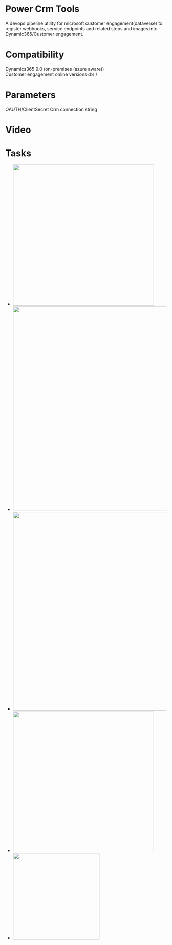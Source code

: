 # Power Crm Tools
A devops pipeline utility for microsoft customer engagement(dataverse) to register webhooks, service endpoints and related steps and images into Dynamic365/Customer engagement.

# Compatibility
Dynamics365 9.0 (on-premises (azure aware)) <br />
Customer engagement online versions<br /


# Parameters
OAUTH/ClientSecret Crm connection string<br />

# Video


# Tasks

<ul>
  <li><a href="https://raw.githubusercontent.com/SamuelAdnan/powercrmtools-manuel/main/html/registerservicebus.html" target="_blank"><image width="440"  src="https://github.com/SamuelAdnan/powercrmtools-manuel/blob/main/images/1.png?raw=true" /></a></li>
  <li><image width="640"  src="https://github.com/SamuelAdnan/powercrmtools-manuel/blob/main/images/2.png?raw=true" /></li>
  <li><image width="620"  src="https://github.com/SamuelAdnan/powercrmtools-manuel/blob/main/images/3.png?raw=true" /></li>
    <li><image width="440"  src="https://github.com/SamuelAdnan/powercrmtools-manuel/blob/main/images/4.png?raw=true" /></li>
    <li><image width="270"  src="https://github.com/SamuelAdnan/powercrmtools-manuel/blob/main/images/5.png?raw=true" /></li>
</ul>

